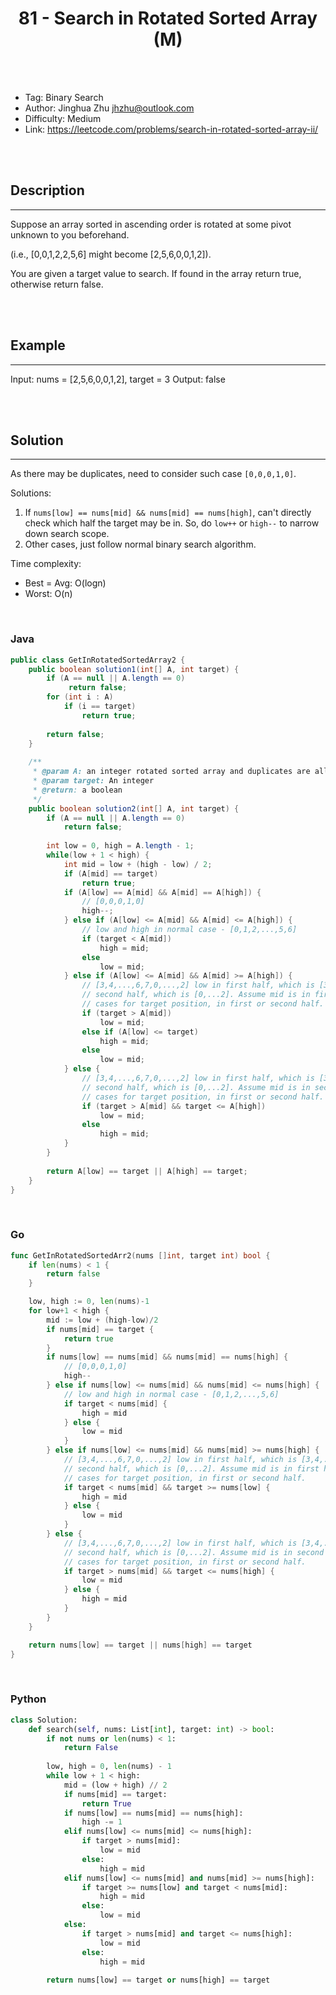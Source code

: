 # <center>81 - Search in Rotated Sorted Array (M)</center> 



<br></br>

* Tag: Binary Search
* Author: Jinghua Zhu <jhzhu@outlook.com>
* Difficulty: Medium
* Link: https://leetcode.com/problems/search-in-rotated-sorted-array-ii/

<br></br>



## Description
----
Suppose an array sorted in ascending order is rotated at some pivot unknown to you beforehand.

(i.e., [0,0,1,2,2,5,6] might become [2,5,6,0,0,1,2]).

You are given a target value to search. If found in the array return true, otherwise return false.

<br></br>



## Example
----
Input: nums = [2,5,6,0,0,1,2], target = 3
Output: false

<br></br>



## Solution
----
As there may be duplicates, need to consider such case `[0,0,0,1,0]`.

Solutions:
1. If `nums[low] == nums[mid] && nums[mid] == nums[high]`, can't directly check which half the target may be in. So, do `low++` or `high--` to narrow down search scope.
2. Other cases, just follow normal binary search algorithm.

Time complexity:
* Best = Avg: O(logn)
* Worst: O(n)

<br>


### Java
```java
public class GetInRotatedSortedArray2 {
	public boolean solution1(int[] A, int target) {
        if (A == null || A.length == 0)
             return false;
        for (int i : A)
            if (i == target)
                return true;
        
        return false;
    }
	
	/**
     * @param A: an integer rotated sorted array and duplicates are allowed
     * @param target: An integer
     * @return: a boolean 
     */
    public boolean solution2(int[] A, int target) {
        if (A == null || A.length == 0)
            return false;
    
        int low = 0, high = A.length - 1;
        while(low + 1 < high) {
            int mid = low + (high - low) / 2;
            if (A[mid] == target)
                return true;
            if (A[low] == A[mid] && A[mid] == A[high]) {
            	// [0,0,0,1,0]
                high--;
            } else if (A[low] <= A[mid] && A[mid] <= A[high]) {
            	// low and high in normal case - [0,1,2,...,5,6]
                if (target < A[mid])
                    high = mid;
                else
                    low = mid;
            } else if (A[low] <= A[mid] && A[mid] >= A[high]) {
            	// [3,4,...,6,7,0,...,2] low in first half, which is [3,4,...,6], and high in
            	// second half, which is [0,...2]. Assume mid is in first half. Then check 2
            	// cases for target position, in first or second half.
                if (target > A[mid])
                    low = mid;
                else if (A[low] <= target)
                    high = mid;
                else
                    low = mid;
            } else {
            	// [3,4,...,6,7,0,...,2] low in first half, which is [3,4,...,6], and high in
            	// second half, which is [0,...2]. Assume mid is in second half. Then check 2
            	// cases for target position, in first or second half.
                if (target > A[mid] && target <= A[high])
                    low = mid;
                else
                    high = mid;
            }
        }
    
        return A[low] == target || A[high] == target;
    }
}
```

<br>


### Go
```go
func GetInRotatedSortedArr2(nums []int, target int) bool {
	if len(nums) < 1 {
		return false
	}

	low, high := 0, len(nums)-1
	for low+1 < high {
		mid := low + (high-low)/2
		if nums[mid] == target {
			return true
		}
		if nums[low] == nums[mid] && nums[mid] == nums[high] {
			// [0,0,0,1,0]
			high--
		} else if nums[low] <= nums[mid] && nums[mid] <= nums[high] {
			// low and high in normal case - [0,1,2,...,5,6]
			if target < nums[mid] {
				high = mid
			} else {
				low = mid
			}
		} else if nums[low] <= nums[mid] && nums[mid] >= nums[high] {
			// [3,4,...,6,7,0,...,2] low in first half, which is [3,4,...,6], and high in
			// second half, which is [0,...2]. Assume mid is in first half. Then check 2
			// cases for target position, in first or second half.
			if target < nums[mid] && target >= nums[low] {
				high = mid
			} else {
				low = mid
			}
		} else {
			// [3,4,...,6,7,0,...,2] low in first half, which is [3,4,...,6], and high in
			// second half, which is [0,...2]. Assume mid is in second half. Then check 2
			// cases for target position, in first or second half.
			if target > nums[mid] && target <= nums[high] {
				low = mid
			} else {
				high = mid
			}
		}
	}

	return nums[low] == target || nums[high] == target
}
```

<br>


### Python
```python
class Solution:
    def search(self, nums: List[int], target: int) -> bool:
        if not nums or len(nums) < 1:
            return False
        
        low, high = 0, len(nums) - 1
        while low + 1 < high:
            mid = (low + high) // 2
            if nums[mid] == target:
                return True
            if nums[low] == nums[mid] == nums[high]:
                high -= 1
            elif nums[low] <= nums[mid] <= nums[high]:
                if target > nums[mid]:
                    low = mid
                else:
                    high = mid
            elif nums[low] <= nums[mid] and nums[mid] >= nums[high]:
                if target >= nums[low] and target < nums[mid]:
                    high = mid
                else:
                    low = mid
            else:
                if target > nums[mid] and target <= nums[high]:
                    low = mid
                else:
                    high = mid
        
        return nums[low] == target or nums[high] == target
```